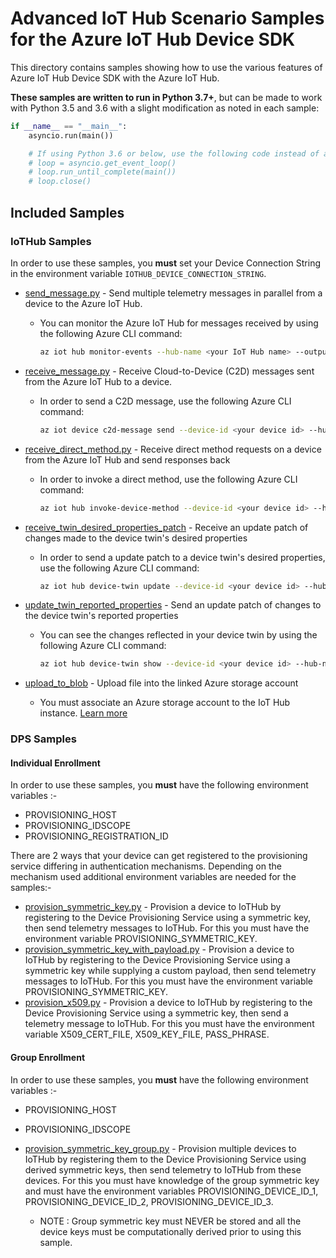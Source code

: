 # Advanced IoT Hub Scenario Samples for the Azure IoT Hub Device SDK

This directory contains samples showing how to use the various features of Azure IoT Hub Device SDK with the Azure IoT Hub.

**These samples are written to run in Python 3.7+**, but can be made to work with Python 3.5 and 3.6 with a slight modification as noted in each sample:

```python
if __name__ == "__main__":
    asyncio.run(main())

    # If using Python 3.6 or below, use the following code instead of asyncio.run(main()):
    # loop = asyncio.get_event_loop()
    # loop.run_until_complete(main())
    # loop.close()
```

## Included Samples

### IoTHub Samples

In order to use these samples, you **must** set your Device Connection String in the environment variable `IOTHUB_DEVICE_CONNECTION_STRING`.

* [send_message.py](send_message.py) - Send multiple telemetry messages in parallel from a device to the Azure IoT Hub.
  * You can monitor the Azure IoT Hub for messages received by using the following Azure CLI command:

    ```bash
    az iot hub monitor-events --hub-name <your IoT Hub name> --output table
    ```

* [receive_message.py](receive_message.py) - Receive Cloud-to-Device (C2D) messages sent from the Azure IoT Hub to a device.
  * In order to send a C2D message, use the following Azure CLI command:

    ```bash
    az iot device c2d-message send --device-id <your device id> --hub-name <your IoT Hub name> --data <your message here>
    ```

* [receive_direct_method.py](receive_direct_method.py) - Receive direct method requests on a device from the Azure IoT Hub and send responses back
  * In order to invoke a direct method, use the following Azure CLI command:

    ```bash
    az iot hub invoke-device-method --device-id <your device id> --hub-name <your IoT Hub name> --method-name <desired method>
    ```

* [receive_twin_desired_properties_patch](receive_twin_desired_properties_patch.py) - Receive an update patch of changes made to the device twin's desired properties
  * In order to send a update patch to a device twin's desired properties, use the following Azure CLI command:

    ```bash
    az iot hub device-twin update --device-id <your device id> --hub-name <your IoT Hub name> --set properties.desired.<property name>=<value>
    ```

* [update_twin_reported_properties](update_twin_reported_properties.py) - Send an update patch of changes to the device twin's reported properties
  * You can see the changes reflected in your device twin by using the following Azure CLI command:

    ```bash
    az iot hub device-twin show --device-id <your device id> --hub-name <your IoT Hub name>
    ```

* [upload_to_blob](upload_to_blob.py) - Upload file into the linked Azure storage account
  * You must associate an Azure storage account to the IoT Hub instance. [Learn more](https://docs.microsoft.com/en-us/azure/iot-hub/iot-hub-configure-file-upload)

### DPS Samples

#### Individual Enrollment

In order to use these samples, you **must** have the following environment variables :-

* PROVISIONING_HOST
* PROVISIONING_IDSCOPE
* PROVISIONING_REGISTRATION_ID

There are 2 ways that your device can get registered to the provisioning service differing in authentication mechanisms. Depending on the mechanism used additional environment variables are needed for the samples:-

* [provision_symmetric_key.py](provision_symmetric_key.py) - Provision a device to IoTHub by registering to the Device Provisioning Service using a symmetric key, then send telemetry messages to IoTHub. For this you must have the environment variable PROVISIONING_SYMMETRIC_KEY.
* [provision_symmetric_key_with_payload.py](provision_symmetric_key_with_payload.py) - Provision a device to IoTHub by registering to the Device Provisioning Service using a symmetric key while supplying a custom payload, then send telemetry messages to IoTHub. For this you must have the environment variable PROVISIONING_SYMMETRIC_KEY.
* [provision_x509.py](provision_x509.py) - Provision a device to IoTHub by registering to the Device Provisioning Service using a symmetric key, then send a telemetry message to IoTHub. For this you must have the environment variable X509_CERT_FILE, X509_KEY_FILE, PASS_PHRASE.


#### Group Enrollment

In order to use these samples, you **must** have the following environment variables :-

* PROVISIONING_HOST
* PROVISIONING_IDSCOPE

* [provision_symmetric_key_group.py](provision_symmetric_key_group.py) - Provision multiple devices to IoTHub by registering them to the Device Provisioning Service using derived symmetric keys, then send telemetry to IoTHub from these devices. For this you must have knowledge of the group symmetric key and must have the environment variables PROVISIONING_DEVICE_ID_1, PROVISIONING_DEVICE_ID_2, PROVISIONING_DEVICE_ID_3.
  * NOTE : Group symmetric key must NEVER be stored and all the device keys must be computationally derived prior to using this sample.

